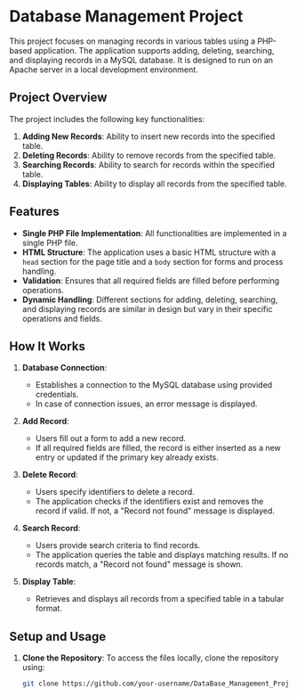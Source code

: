 # Database Management Project

This project focuses on managing records in various tables using a PHP-based application. The application supports adding, deleting, searching, and displaying records in a MySQL database. It is designed to run on an Apache server in a local development environment.

## Project Overview

The project includes the following key functionalities:

1. **Adding New Records**: Ability to insert new records into the specified table.
2. **Deleting Records**: Ability to remove records from the specified table.
3. **Searching Records**: Ability to search for records within the specified table.
4. **Displaying Tables**: Ability to display all records from the specified table.

## Features

- **Single PHP File Implementation**: All functionalities are implemented in a single PHP file.
- **HTML Structure**: The application uses a basic HTML structure with a `head` section for the page title and a `body` section for forms and process handling.
- **Validation**: Ensures that all required fields are filled before performing operations.
- **Dynamic Handling**: Different sections for adding, deleting, searching, and displaying records are similar in design but vary in their specific operations and fields.

## How It Works

1. **Database Connection**:
   - Establishes a connection to the MySQL database using provided credentials.
   - In case of connection issues, an error message is displayed.

2. **Add Record**:
   - Users fill out a form to add a new record.
   - If all required fields are filled, the record is either inserted as a new entry or updated if the primary key already exists.

3. **Delete Record**:
   - Users specify identifiers to delete a record.
   - The application checks if the identifiers exist and removes the record if valid. If not, a "Record not found" message is displayed.

4. **Search Record**:
   - Users provide search criteria to find records.
   - The application queries the table and displays matching results. If no records match, a "Record not found" message is shown.

5. **Display Table**:
   - Retrieves and displays all records from a specified table in a tabular format.

## Setup and Usage

1. **Clone the Repository**:
   To access the files locally, clone the repository using:
   ```bash
   git clone https://github.com/your-username/DataBase_Management_Project.git
